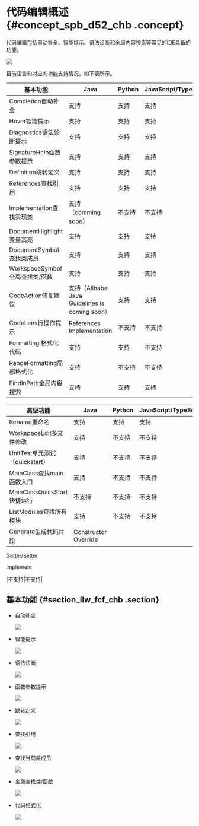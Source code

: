 # 代码编辑概述 {#concept_spb_d52_chb .concept}

代码编辑包括自动补全、智能提示、语法诊断和全局内容搜索等常见的IDE具备的功能。

![](http://static-aliyun-doc.oss-cn-hangzhou.aliyuncs.com/assets/img/138305/156092171740839_zh-CN.png)

目前语言和对应的功能支持情况，如下表所示。

|基本功能|Java|Python|JavaScript/TypeScript|
|----|----|------|---------------------|
|Completion自动补全|支持|支持|支持|
|Hover智能提示|支持|支持|支持|
|Diagnostics语法诊断提示|支持|支持|支持|
|SignatureHelp函数参数提示|支持|支持|支持|
|Definition跳转定义|支持|支持|支持|
|References查找引用|支持|支持|支持|
|Implementation查找实现类|支持（comming soon）|不支持|不支持|
|DocumentHighlight变量高亮|支持|支持|支持|
|DocumentSymbol查找类成员|支持|支持|支持|
|WorkspaceSymbol全局查找类/函数|支持|支持|支持|
|CodeAction修复建议|支持（Alibaba Java Guidelines is coming soon）|支持|支持|
|CodeLens行操作提示|References Implementation|不支持|不支持|
|Formatting 格式化代码|支持|支持|不支持|
|RangeFormatting局部格式化|支持|不支持|不支持|
|FindInPath全局内容搜索|支持|支持|支持|

|高级功能|Java|Python|JavaScript/TypeScript|
|----|----|------|---------------------|
|Rename重命名|支持|支持|支持|
|WorkspaceEdit多文件修改|支持|不支持|不支持|
|UnitTest单元测试（quickstart）|支持|不支持|不支持|
|MainClass查找main函数入口|支持|不支持|不支持|
|MainClassQuickStart快捷运行|不支持|不支持|不支持|
|ListModules查找所有模块|支持|不支持|不支持|
|Generate生成代码片段|Constructor Override

 Getter/Setter

 Implement

 |不支持|不支持|

## 基本功能 {#section_llw_fcf_chb .section}

-   自动补全

    ![](images/40840_zh-CN.gif)

-   智能提示

    ![](images/40841_zh-CN.gif)

-   语法诊断

    ![](images/40842_zh-CN.gif)

-   函数参数提示

    ![](images/40851_zh-CN.gif)

-   跳转定义

    ![](images/40852_zh-CN.gif)

-   查找引用

    ![](images/40853_zh-CN.gif)

-   查找当前类成员

    ![](images/40854_zh-CN.gif)

-   全局查找类/函数

    ![](images/40855_zh-CN.gif)

-   代码格式化

    ![](images/40856_zh-CN.gif)


